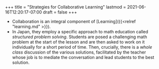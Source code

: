 +++
title = "Strategies for Collaborative Learning"
lastmod = 2021-06-16T12:20:17-07:00
draft = false
+++

-   Collaboration is an integral component of [Learning]({{<relref "learning.md" >}}).
-   In Japan, they employ a specific approach to math education called _structured problem solving_. Students are posed a challenging math problem at the start of the lesson and are then asked to work on it individually for a short period of time. Then, crucially, there is a _whole class_ discussion of the various solutions, facilitated by the teacher whose job is to mediate the conversation and lead students to the best solution.